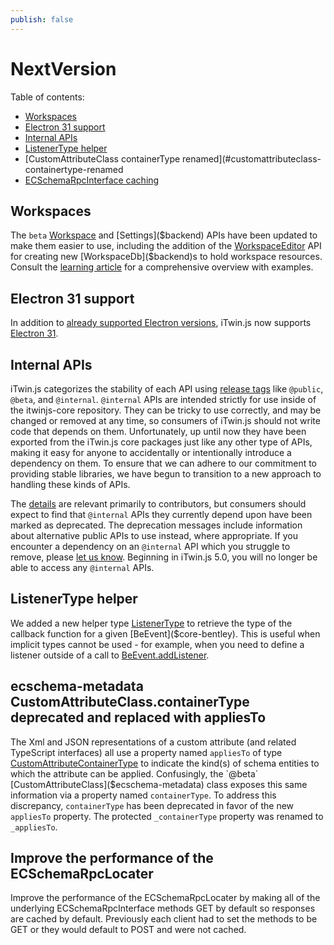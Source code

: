 ```yaml
---
publish: false
---
```


# NextVersion

Table of contents:

- [Workspaces](#workspaces)
- [Electron 31 support](#electron-31-support)
- [Internal APIs](#internal-apis)
- [ListenerType helper](#listenertype-helper)
- [CustomAttributeClass containerType renamed](#customattributeclass-containertype-renamed
- [ECSchemaRpcInterface caching](#ecschemarpcinterface-caching)

## Workspaces

The `beta` [Workspace]($backend) and [Settings]($backend) APIs have been updated to make them easier to use, including the addition of the [WorkspaceEditor]($backend) API for creating new [WorkspaceDb]($backend)s to hold workspace resources. Consult the [learning article](../learning/backend/Workspace) for a comprehensive overview with examples.

## Electron 31 support

In addition to [already supported Electron versions](../learning/SupportedPlatforms.md#electron), iTwin.js now supports [Electron 31](https://www.electronjs.org/blog/electron-31-0).

## Internal APIs

iTwin.js categorizes the stability of each API using [release tags](../learning/api-support-policies.md#api-categories) like `@public`, `@beta`, and `@internal`. `@internal` APIs are intended strictly for use inside of the itwinjs-core repository. They can be tricky to use correctly, and may be changed or removed at any time, so consumers of iTwin.js should not write code that depends on them. Unfortunately, up until now they have been exported from the iTwin.js core packages just like any other type of APIs, making it easy for anyone to accidentally or intentionally introduce a dependency on them. To ensure that we can adhere to our commitment to providing stable libraries, we have begun to transition to a new approach to handling these kinds of APIs.

The [details](../learning/guidelines/release-tags-guidelines.md) are relevant primarily to contributors, but consumers should expect to find that `@internal` APIs they currently depend upon have been marked as deprecated. The deprecation messages include information about alternative public APIs to use instead, where appropriate. If you encounter a dependency on an `@internal` API which you struggle to remove, please [let us know](https://github.com/orgs/iTwin/discussions). Beginning in iTwin.js 5.0, you will no longer be able to access any `@internal` APIs.

## ListenerType helper

We added a new helper type [ListenerType]($core-bentley) to retrieve the type of the callback function for a given [BeEvent]($core-bentley). This is useful when implicit types cannot be used - for example, when you need to define a listener outside of a call to [BeEvent.addListener]($core-bentley).

## ecschema-metadata CustomAttributeClass.containerType deprecated and replaced with appliesTo

The Xml and JSON representations of a custom attribute (and related TypeScript interfaces) all use a property named `appliesTo` of type [CustomAttributeContainerType]($ecschema-metadata) to indicate the kind(s) of schema entities to which the attribute can be applied. Confusingly, the `@beta` [CustomAttributeClass]($ecschema-metadata) class exposes this same information via a property named `containerType`. To address this discrepancy, `containerType` has been deprecated in favor of the new `appliesTo` property. The protected `_containerType` property was renamed to `_appliesTo`.

## Improve the performance of the ECSchemaRpcLocater

Improve the performance of the ECSchemaRpcLocater by making all of the underlying ECSchemaRpcInterface methods GET by default so responses are cached by default. Previously each client had to set the methods to be GET or they would default to POST and were not cached.
